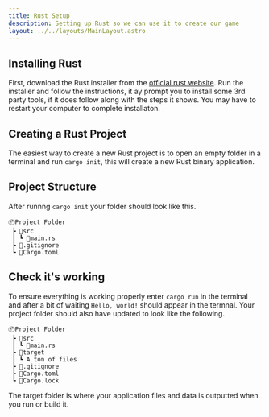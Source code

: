 ```yaml
---
title: Rust Setup
description: Setting up Rust so we can use it to create our game
layout: ../../layouts/MainLayout.astro
---
```


## Installing Rust

First, download the Rust installer from the [official rust website](https://www.rust-lang.org/learn/get-started). Run the installer and follow the instructions, it ay prompt you to install some 3rd party tools, if it does follow along with the steps it shows. You may have to restart your computer to complete installaton.

## Creating a Rust Project

The easiest way to create a new Rust project is to open an empty folder in a terminal and run `cargo init`, this will create a new Rust binary application.

## Project Structure

After runnng `cargo init` your folder should look like this.

```
📦Project Folder
 ┣ 📂src
 ┃ ┗ 📜main.rs
 ┣ 📜.gitignore
 ┗ 📜Cargo.toml
```

## Check it's working

To ensure everything is working properly enter `cargo run` in the terminal and after a bit of waiting `Hello, world!` should appear in the termnal. Your project folder should also have updated to look like the following.

```
📦Project Folder
 ┣ 📂src
 ┃ ┗ 📜main.rs
 ┣ 📂target
 ┃ ┗ A ton of files
 ┣ 📜.gitignore
 ┣ 📜Cargo.toml
 ┗ 📜Cargo.lock
```

The target folder is where your application files and data is outputted when you run or build it.
